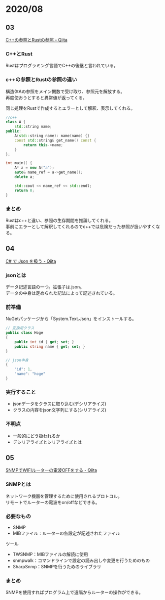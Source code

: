 # 2020/08

## 03
[C\+\+の参照とRustの参照 \- Qiita](https://qiita.com/termoshtt/items/3e3175a66c96219dcf17)

### C++とRust
Rustはプログラミング言語でC++の後継と言われている。

### c++の参照とRustの参照の違い
構造体Aの参照をメイン関数で受け取り、参照元を解放する。  
再度使おうとすると異常値が返ってくる。

同じ処理をRustで作成するとエラーとして解釈、表示してくれる。

```c++
//c++
class A {
    std::string name;
public:
    A(std::string name): name(name) {}
    const std::string& get_name() const {
        return this->name;
    }
};

int main() {
    A* a = new A("a");
    auto& name_ref = a->get_name();
    delete a;

    std::cout << name_ref << std::endl;
    return 0;
}
```
### まとめ
Rustはc++と違い、参照の生存期間を推論してくれる。  
事前にエラーとして解釈してくれるのでc++では危険だった参照が扱いやすくなる。

## 04
[C\# で Json を扱う \- Qiita](https://qiita.com/R_TES_/items/de715ad1c541a9fcf5b7)

### jsonとは
データ記述言語の一つ。拡張子は.json。  
データの中身は定められた記法によって記述されている。

### 前準備
NuGetパッケージから「System.Text.Json」をインストールする。

```c#
// 変換用クラス
public class Hoge
{
    public int id { get; set; }
    public string name { get; set; }
}
```

```c#
// json中身
{
    "id": 1,
    "name": "hoge"
}
```

### 実行すること
- jsonデータをクラスに取り込む(デシリアライズ)
- クラスの内容をjson文字列にする(シリアライズ)

### 不明点
- 一般的にどう扱われるか
- デシリアライズとシリアライズとは

## 05
[SNMPでWIFIルーターの電波OFFをする \- Qiita](https://qiita.com/k112358/items/67f880c319d534c4acc5)

### SNMPとは
ネットワーク機器を管理するために使用されるプロトコル。  
リモートでルーターの電波をon/offなどできる。

### 必要なもの

- SNMP
- MIBファイル：ルーターの各設定が記述されたファイル

ツール
- TWSNMP：MIBファイルの解読に使用
- snmpwalk：コマンドラインで設定の読み出しや変更を行うためのもの
- SharpSnmp：SNMPを行うためのライブラリ

### まとめ
SNMPを使用すればプログラム上で遠隔からルーターの操作ができる。